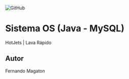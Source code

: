 ![GitHub](https://img.shields.io/github/license/fernandoagmagaton/sistemaOS?style=plastic)
# Sistema OS (Java - MySQL)
HotJets | Lava Rápido
## Autor
Fernando Magaton
